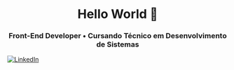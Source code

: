 <h1 align="center">
  Hello World 👋
</h1>

<!--
<div align="center">
   <img height="380em" src="https://user-images.githubusercontent.com/70382532/138322189-2db8df52-9dcb-40a0-88a8-c365466bd33d.gif"/>
</div>
-->

<h3 align="center">
  Front-End Developer • Cursando Técnico em Desenvolvimento de Sistemas
</h3>

<a align="center" href="https://www.linkedin.com/in/rayssabuarque/"><img src="https://img.shields.io/badge/-LinkedIn-020114?style=for-the-badge&amp;logo=linkedin&amp;logoColor=EBD03E&amp;color:FFF" alt="LinkedIn"></a>

<!--
**RayssaBuarque/RayssaBuarque** is a ✨ _special_ ✨ repository because its `README.md` (this file) appears on your GitHub profile.

Here are some ideas to get you started:

- 🔭 I’m currently working on ...
- 🌱 I’m currently learning ...
- 👯 I’m looking to collaborate on ...
- 🤔 I’m looking for help with ...
- 💬 Ask me about ...
- 📫 How to reach me: ...
- 😄 Pronouns: ...
- ⚡ Fun fact: ...
-->
